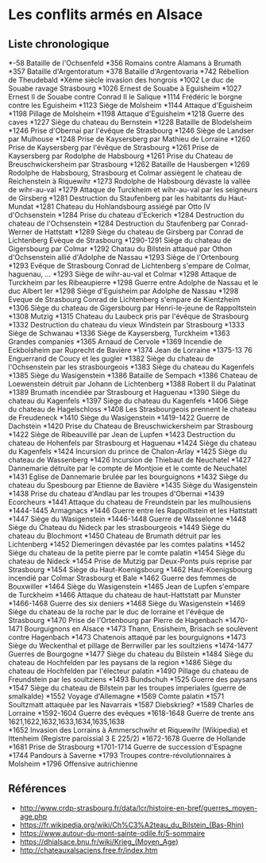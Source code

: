 # Les conflits armés en Alsace

## Liste chronologique

*-58 Bataille de l'Ochsenfeld
*356 Romains contre Alamans à Brumath
*357 Bataille d'Argentoratum
*378 Bataille d'Argentovaria
*742 Rébellion de Theudebald
*Xème siècle invasion des hongrois
*1002 Le duc de Souabe ravage Strasbourg
*1026 Ernest de Souabe à Eguisheim
*1027 Ernest II de Souabe contre Conrad II le Salique
*1114 Frédéric le borgne contre les Eguisheim
*1123 Siège de Molsheim
*1144 Attaque d'Eguisheim
*1198 Pillage de Molsheim
*1198 Attaque d'Eguisheim
*1218 Guerre des caves
*1227 Siège du chateau du Bernstein
*1228 Bataille de Blodelsheim
*1246 Prise d'Obernai par l'évêque de Strasbourg
*1246 Siège de Landser par Mulhouse
*1248 Prise de Kaysersberg par Mathieu de Lorraine
*1260 Prise de Kaysersberg par l'évêque de Strasbourg
*1261 Prise de Kaysersberg par Rodolphe de Habsbourg
*1261 Prise du Chateau de Breuschwickersheim par Strasbourg
*1262 Bataille de Hausbergen
*1269 Rodolphe de Habsbourg, Strasbourg et Colmar assiègent le chateau de Reichenstein à Riquewihr
*1273 Rodolphe de Habsbourg dévaste la vallée de wihr-au-val
*1279 Attaque de Turckheim et wihr-au-val par les seigneurs de Girsberg
*1281 Destruction du Staufenberg par les habitants du Haut-Mundat
*1281 Chateau du Hohlandsbourg assiégé par Otto IV d'Ochsenstein
*1284 Prise du chateau d'Eckerich
*1284 Destruction du chateau de l'Ochsenstein
*1284 Destruction du Staufenberg par Conrad-Werner de Hattstatt
*1289 Siège du chateau de Girsberg par Conrad de Lichtenberg Evèque de Strasbourg
*1290-1291 Siège du chateau de Gigersbourg par Colmar
*1292 Chatau du Bilstein attaqué par Othon d'Ochsenstein allié d'Adolphe de Nassau
*1293 Siège de l'Ortenbourg
*1293 Evêque de Strasbourg Conrad de Lichtenberg s'empare de Colmar, haguenau, ...
*1293 Siège de wihr-au-val et Colmar
*1298 Attaque de Turckheim par les Ribeaupierre
*1298 Guerre entre Adolphe de Nassau et le duc Albert Ier
*1298 Siège d'Eguisheim par Adolphe de Nassau
*1298 Eveque de Strasbourg Conrad de Lichtenberg s'empare de Kientzheim
*1306 Siège du chateau de Gigersbourg par Henri-le-jeune de Rappoltstein
*1308 Mutzig 
*1315 Chateau du Laubeck pris par l'évêque de Strasbourg
*1332 Destruction du chateau du vieux Windstein par Strasbourg
*1333 Siège de Schwanau
*1336 Siège de Kaysersberg, Turckheim
*1363 Grandes companies
*1365 Arnaud de Cervole
*1369 Incendie de Eckbolsheim par Ruprecht de Bavière
*1374 Jean de Lorraine
*1375-13	76 Enguerrand de Coucy et les gugler
*1382 Siège du chateau de l'Ochsenstein par les strasbourgeois
*1383 Siège du chateau du Kagenfels
*1385 Siège du Wasigenstein
*1386 Bataille de Sempach
*1386 Chateau de Loewenstein détruit par Johann de Lichtenberg
*1388 Robert II du Palatinat
*1389 Brumath incendiée par Strasbourg et Haguenau
*1390 Siège du chateau du Kagenfels
*1397 Siège du chateau du Kagenfels
*1406 Siège du chateau de Hagelschloss
*1408 Les Strasbourgeois prennent le chateau de Freudeneck
*1410 Siège du Wasigenstein
*1419-1422 Guerre de Dachstein
*1420 Prise du Chateau de Breuschwickersheim par Strasbourg
*1422 Siège de Ribeauvillé par Jean de Lupfen
*1423 Destruction du chateau de Hohenfels par Strasbourg et Haguenau
*1424 Siège du chateau du Kagenfels
*1424 Incursion du prince de Chalon-Arlay
*1425 Siège du chateau de Wassenberg
*1426 Incursion de Thiebaut de Neuchatel
*1427 Dannemarie détruite par le compte de Montjoie et le comte de Neuchatel
*1431 Eglise de Dannemarie brulée par les bourguignons
*1432 Siège du chateau du Spesbourg par Etienne de Bavière
*1435 Siège du Wasigenstein
*1438 Prise du chateau d'Andlau par les troupes d'Obernai
*1439 Ecorcheurs
*1441 Attaque du chateau de Freundstein par les mulhousiens
*1444-1445 Armagnacs
*1446 Guerre entre les Rappoltstein et les Hattstatt
*1447 Siège du Wasigenstein
*1446-1448 Guerre de Wasselonne
*1448 Siège du Chateau du Nideck par les strasbourgeois
*1449 Siège du chateau du Blochmont
*1450 Chateau de Brumath détruit par les Lichtenberg
*1452 Diemeringen dévastée par les comtes palatins
*1452 Siège du chateau de la petite pierre par le comte palatin
*1454 Siège du chateau de Nideck
*1454 Prise de Mutzig par Deux-Ponts puis reprise par Strasbourg
*1454 Siège du Haut-Koenigsbourg
*1462 Haut-Koenigsbourg incendié par Colmar Strasbourg et Bale
*1462 Guerre des femmes de Bouxwiller
*1464 Siège du Wasigenstein
*1465 Jean de Lupfen s'empare de Turckheim
*1466 Attaque du chateau de haut-Hattstatt par Munster
*1466-1468 Guerre des six deniers
*1468 Siège du Wasigenstein
*1469 Siège du chateau de la roche par le duc de lorraine et l'évêque de Strasbourg
*1470 Prise de l'Ortenbourg par Pierre de Hagenbach
*1470-1471 Bourguignons en Alsace
*1473 Thann, Ensisheim, Brisach se soulèvent contre Hagenbach
*1473 Chatenois attaqué par les bourguignons
*1473 Siège du Weckenthal et pillage de Berrwiller par les soultziens
*1474-1477 Guerres de Bourgogne
*1477 Siège du chateau du Bilstein
*1484 Siège du chateau de Hochfelden par les paysans de la region
*1486 Siège du chateau de Hochfelden par l'électeur palatin
*1490 Pillage du chateau de Freundstein par les soultziens
*1493 Bundschuh
*1525 Guerre des paysans
*1547 Siège du chateau de Bilstein par les troupes imperiales (guerre de smalkalde)
*1552 Voyage d'Allemagne
*1569 Comte palatin
*1571 Soultzmatt attaquée par les Navarrais
*1587 Diebskrieg?
*1589 Charles de Lorraine
*1592-1604 Guerre des evêques
*1618-1648 Guerre de trente ans 1621,1622,1632,1633,1634,1635,1638  
*1652 Invasion des Lorrains à Ammerschwihr et Riquewihr (Wikipedia) et Ittenheim (Registre paroissial 3 E 225/2)
*1672-1678 Guerre de Hollande
*1681 Prise de Strasbourg
*1701-1714 Guerre de succession d'Espagne
*1744 Pandours à Saverne
*1793 Troupes contre-révolutionnaires à Molsheim
*1796 Offensive autrichienne

## Références

* http://www.crdp-strasbourg.fr/data/lcr/histoire-en-bref/guerres_moyen-age.php
* https://fr.wikipedia.org/wiki/Ch%C3%A2teau_du_Bilstein_(Bas-Rhin)
* https://www.autour-du-mont-sainte-odile.fr/5-sommaire
* https://dhialsace.bnu.fr/wiki/Krieg_(Moyen_Age)
* http://chateauxalsaciens.free.fr/index.htm
